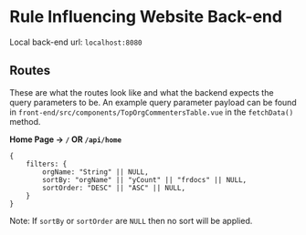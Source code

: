 # Rule Influencing Website Back-end

Local back-end url: ```localhost:8080```

## Routes

These are what the routes look like and what the backend expects the query parameters to be.
An example query parameter payload can be found in ```front-end/src/components/TopOrgCommentersTable.vue```
in the ```fetchData()``` method.

**Home Page &rarr; ```/``` OR ```/api/home```**
```
{
    filters: {
        orgName: "String" || NULL,
        sortBy: "orgName" || "yCount" || "frdocs" || NULL,
        sortOrder: "DESC" || "ASC" || NULL,
    }
}
```
Note: If ```sortBy``` or ```sortOrder``` are ```NULL``` then no sort will be applied.